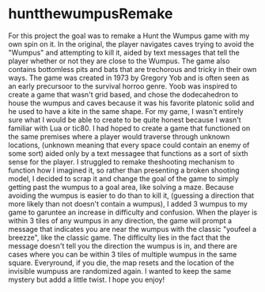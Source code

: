 # huntthewumpusRemake

For this project the goal was to remake a Hunt the Wumpus game with my own spin on it. In the original, the player navigates caves trying to avoid the "Wumpus" and attempting to kill it, aided by text messages that tell the player whether or not they are close to the Wumpus. The game also contains bottomless pits and bats that are trechorous and tricky in their own ways. The game was created in 1973 by Gregory Yob and is often seen as an early precursoor to the survival horroo genre. Yoob was inspired to create a game that wasn't grid based, and chose the dodecahedron to house the wumpus and caves because it was his favorite platonic solid and he used to have a kite in the same shape. For my game, I wasn't entirely sure what I would be able to create to be quite honest because I wasn't familiar with Lua or tic80. I had hoped to create a game that functioned on the same premises where a player would traverse through unknown locations, (unknown meaning that every space could contain an enemy of some sort) aided only by a text messagee that functions as a sort of sixth sense for the player. I struggled to remake theshooting mechanism to function how I imagined it, so rather than presenting a broken shooting model, I decided to scrap it and change the goal of the game to simply getting past the wumpus to a goal area, like solving a maze. Because avoiding the wumpus is easier to do than to kill it, (guessing a direction that more likely than not doesn't contain a wumpus), I added 3 wumpus to my game to garuntee an increase in difficulty and confusion. When the player is within 3 tiles of any wumpus in any direction, the game will prompt a message that indicates you are near the wumpus with the classic "youfeel a breezze", like the classic game. The difficulty lies in the fact that the message doesn't tell you the direction the wumpus is in, and there are cases where you can be within 3 tiles of multiple wumpus in the same square. Everyround, if you die, the map resets and the location of the invisible wumpuss are randomized again. I wanted to keep the same mystery but addd a little twist. I hope you enjoy!
